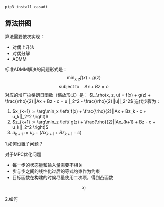 ```shell
pip3 install casadi
```

## 算法拼图

算法需要依次实现：
- 对偶上升法
- 对偶分解
- ADMM

标准ADMM解决的问题形式是：
$$\min_{x,z} f(x) + g(z) $$ $$\text{subject to} \quad Ax + Bz = c$$
对应的增广拉格朗日函数（缩放形式）是：
$L_\rho(x, z, u) = f(x) + g(z) + \frac{\rho}{2}||Ax + Bz - c + u||_2^2 - \frac{\rho}{2}||u||_2^2$
迭代步骤为：

1. $x_{k+1} := \arg\min_x \left( f(x) + \frac{\rho}{2}||Ax + Bz_k - c + u_k||_2^2 \right)$
2. $z_{k+1} := \arg\min_z \left( g(z) + \frac{\rho}{2}||Ax_{k+1} + Bz - c + u_k||_2^2 \right)$
3. $u_{k+1} := u_k + (Ax_{k+1} + Bz_{k+1} - c)$


1.如何设置子问题？

对于MPC优化问题
- 每一步的状态量和输入量需要不相关
- 步与步之间的线性化过后的等式约束作为约束
- 目标函数在构建的时候尽量使用二次项，得到凸函数

$$x_i$$

2.如何